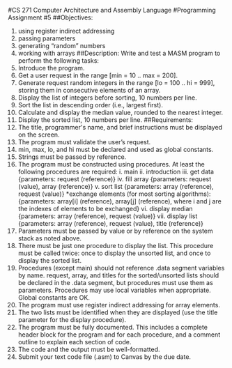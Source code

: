 #CS 271 Computer Architecture and Assembly Language
#Programming Assignment #5
##Objectives:
1. using register indirect addressing
2. passing parameters
3. generating “random” numbers
4. working with arrays
##Description:
Write and test a MASM program to perform the following tasks:
1. Introduce the program.
2. Get a user request in the range [min = 10 .. max = 200].
3. Generate request random integers in the range [lo = 100 .. hi = 999], storing them in consecutive elements
of an array.
4. Display the list of integers before sorting, 10 numbers per line.
5. Sort the list in descending order (i.e., largest first).
6. Calculate and display the median value, rounded to the nearest integer.
7. Display the sorted list, 10 numbers per line.
##Requirements:
1. The title, programmer's name, and brief instructions must be displayed on the screen.
2. The program must validate the user’s request.
3. min, max, lo, and hi must be declared and used as global constants.
4. Strings must be passed by reference.
5. The program must be constructed using procedures. At least the following procedures are required:
i. main
ii. introduction
iii. get data {parameters: request (reference)}
iv. fill array {parameters: request (value), array (reference)}
v. sort list {parameters: array (reference), request (value)}
*exchange elements (for most sorting algorithms): {parameters: array[i] (reference),
array[j] (reference), where i and j are the indexes of elements to be exchanged}
vi. display median {parameters: array (reference), request (value)}
vii. display list {parameters: array (reference), request (value), title (reference)}
6. Parameters must be passed by value or by reference on the system stack as noted above.
7. There must be just one procedure to display the list. This procedure must be called twice: once to display
the unsorted list, and once to display the sorted list.
8. Procedures (except main) should not reference .data segment variables by name. request, array, and titles
for the sorted/unsorted lists should be declared in the .data segment, but procedures must use them as
parameters. Procedures may use local variables when appropriate. Global constants are OK.
9. The program must use register indirect addressing for array elements.
10. The two lists must be identified when they are displayed (use the title parameter for the display
procedure).
11. The program must be fully documented. This includes a complete header block for the program and for
each procedure, and a comment outline to explain each section of code.
12. The code and the output must be well-formatted.
13. Submit your text code file (.asm) to Canvas by the due date. 
